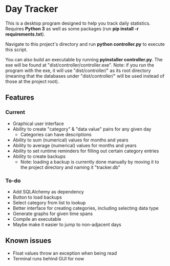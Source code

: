 # Day Tracker
This is a desktop program designed to help you track daily statistics. Requires **Python 3** as well as some packages (run **pip install -r requirements.txt**). 

Navigate to this project's directory and run **python controller.py** to execute this script.

You can also build an executable by running **pyinstaller controller.py**. The exe will be found at "dist/controller/controller.exe". Note: if you run the program with the exe, it will use "dist/controller/" as its root directory (meaning that the databases under "dist/controller/" will be used instead of those at the project root).

## Features
### Current
 * Graphical user interface
 * Ability to create "category" & "data value" pairs for any given day
   * Categories can have descriptions
 * Ability to sum (numerical) values for months and years
 * Ability to average (numerical) values for months and years
 * Ability to set runtime reminders for filling out certain category entries
 * Ability to create backups
   * Note: loading a backup is currently done manually by moving it to the project directory and naming it "tracker.db"

### To-do
 * Add SQLAlchemy as dependency
 * Button to load backups
 * Select category from list to lookup
 * Better interface for creating categories, including selecting data type
 * Generate graphs for given time spans
 * Compile an executable
 * Maybe make it easier to jump to non-adjacent days

## Known issues
 * Float values throw an exception when being read
 * Terminal runs behind GUI for now
